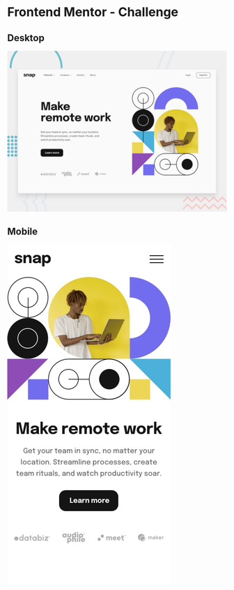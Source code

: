 # Frontend Mentor - Challenge

## Desktop
![Design preview for the Intro section with dropdown navigation coding challenge](./design/desktop-preview.jpg)

## Mobile
![Design preview for the Intro section with dropdown navigation coding challenge](./design/mobile-design.jpg)